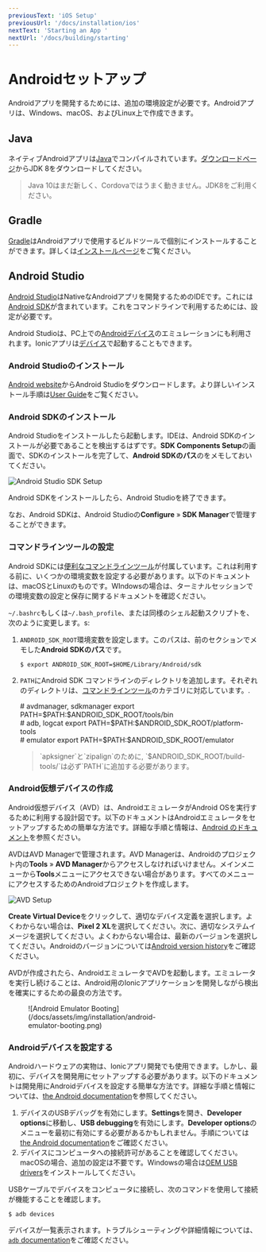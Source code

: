 ```yaml
---
previousText: 'iOS Setup'
previousUrl: '/docs/installation/ios'
nextText: 'Starting an App '
nextUrl: '/docs/building/starting'
---
```


# Androidセットアップ

<p class="intro" markdown="1">
Androidアプリを開発するためには、追加の環境設定が必要です。Androidアプリは、Windows、macOS、およびLinux上で作成できます。
</p>

## Java

ネイティブAndroidアプリは<a href="https://java.com/en/" target="_blank">Java</a>でコンパイルされています。<a href="http://www.oracle.com/technetwork/java/javase/downloads/jdk8-downloads-2133151.html" target="_blank">ダウンロードページ</a>からJDK 8をダウンロードしてください。

<blockquote>
  <p>Java 10はまだ新しく、Cordovaではうまく動きません。JDK8をご利用ください。</p>
</blockquote>

## Gradle

<a href="https://gradle.org/" target="_blank">Gradle</a>はAndroidアプリで使用するビルドツールで個別にインストールすることができます。詳しくは<a href="https://gradle.org/install/" target="_blank">インストールページ</a>をご覧ください。

## Android Studio

<a href="https://developer.android.com/studio/" target="_blank">Android Studio</a>はNativeなAndroidアプリを開発するためのIDEです。これには[Android SDK](/docs/faq/glossary#android-sdk)が含まれています。これをコマンドラインで利用するためには、設定が必要です。

Android Studioは、PC上での[Androidデバイス](/docs/installation/android#creating-an-android-virtual-device)のエミュレーションにも利用されます。Ionicアプリは[デバイス](/docs/installation/android#set-up-an-android-device)で起動することもできます。

### Android Studioのインストール

<a href="https://developer.android.com/studio/" target="_blank">Android website<a>からAndroid Studioをダウンロードします。より詳しいインストール手順は<a href="https://developer.android.com/studio/install" target="_blank">User Guide</a>をご覧ください。

### Android SDKのインストール

Android Studioをインストールしたら起動します。IDEは、Android SDKのインストールが必要であることを検出するはずです。**SDK Components Setup**の画面で、SDKのインストールを完了して、**Android SDKのパス**のをメモしておいてください。

![Android Studio SDK Setup](/docs/assets/img/installation/android-studio-sdk-setup.png)

Android SDKをインストールしたら、Android Studioを終了できます。

なお、Android SDKは、Android Studioの**Configure** &raquo; **SDK Manager**で管理することができます。

### コマンドラインツールの設定

Android SDKには<a href="https://developer.android.com/studio/command-line/" target="_blank">便利なコマンドラインツール</a>が付属しています。これは利用する前に、いくつかの環境変数を設定する必要があります。以下のドキュメントは、macOSとLinuxのものです。WIndowsの場合は、ターミナルセッションでの環境変数の設定と保存に関するドキュメントを確認ください。

`~/.bashrc`もしくは`~/.bash_profile`、または同様のシェル起動スクリプトを、次のように変更します。s:

1. `ANDROID_SDK_ROOT`環境変数を設定します。このパスは、前のセクションでメモした**Android SDKのパス**です。

   ```shell
   $ export ANDROID_SDK_ROOT=$HOME/Library/Android/sdk
   ```

1. `PATH`にAndroid SDK コマンドラインのディレクトリを追加します。それぞれのディレクトリは、<a href="https://developer.android.com/studio/command-line/" target="_blank">コマンドラインツール</a>のカテゴリに対応しています。.

   <command-line nobuttons>
      <command-output># avdmanager, sdkmanager</command-output>
      <command-prompt>export PATH=$PATH:$ANDROID_SDK_ROOT/tools/bin</command-prompt>
      <br />
      <command-output># adb, logcat</command-output>
      <command-prompt>export PATH=$PATH:$ANDROID_SDK_ROOT/platform-tools</command-prompt>
      <br />
      <command-output># emulator</command-output>
      <command-prompt>export PATH=$PATH:$ANDROID_SDK_ROOT/emulator</command-prompt>
   </command-line>

   <blockquote>
     <p>`apksigner`と`zipalign`のために, `$ANDROID_SDK_ROOT/build-tools/<version>`は必ず`PATH`に追加する必要があります。</p>
   </blockquote>

### Android仮想デバイスの作成

Android仮想デバイス（AVD）は、AndroidエミュレータがAndroid OSを実行するために利用する設計図です。以下のドキュメントはAndroidエミュレータをセットアップするための簡単な方法です。詳細な手順と情報は、<a href="https://developer.android.com/studio/run/managing-avds" target="_blank">Android のドキュメント</a>を参照ください。

AVDはAVD Managerで管理されます。AVD Managerは、Androidのプロジェクト内の**Tools** &raquo; **AVD Manager**からアクセスしなければいけません。メインメニューから**Tools**メニューにアクセスできない場合があります。すべてのメニューにアクセスするためのAndroidプロジェクトを作成します。

![AVD Setup](/docs/assets/img/installation/android-studio-avd-setup.png)

**Create Virtual Device**をクリックして、適切なデバイス定義を選択します。よくわからない場合は、**Pixel 2 XL**を選択してください。次に、適切なシステムイメージを選択してください。よくわからない場合は、最新のバージョンを選択してください。Androidのバージョンについては<a href="https://en.wikipedia.org/wiki/Android_version_history" target="_blank">Android version history</a>をご確認ください。

AVDが作成されたら、AndroidエミュレータでAVDを起動します。エミュレータを実行し続けることは、Android用のIonicアプリケーションを開発しながら検出を確実にするための最良の方法です。

<figure class="center" style="width: 300px">
    ![Android Emulator Booting](/docs/assets/img/installation/android-emulator-booting.png)
</figure>

### Androidデバイスを設定する

Androidハードウェアの実物は、Ionicアプリ開発でも使用できます。しかし、最初に、デバイスを開発用にセットアップする必要があります。以下のドキュメントは開発用にAndroidデバイスを設定する簡単な方法です。詳細な手順と情報については、<a href="https://developer.android.com/studio/run/device" target="_blank">the Android documentation</a>を参照してください。

1. デバイスのUSBデバッグを有効にします。**Settings**を開き、**Developer options**に移動し、**USB debugging**を有効にします。**Developer options**のメニューを最初に有効にする必要があるかもしれません。手順については<a href="https://developer.android.com/studio/debug/dev-options" target="_blank">the Android documentation</a>をご確認ください。
1. デバイスにコンピュータへの接続許可があることを確認してください。macOSの場合、追加の設定は不要です。Windowsの場合は<a href="https://developer.android.com/studio/run/oem-usb" target="_blank">OEM USB drivers</a>をインストールしてください。

USBケーブルでデバイスをコンピュータに接続し、次のコマンドを使用して接続が機能することを確認します。

```shell
$ adb devices
```

デバイスが一覧表示されます。トラブルシューティングや詳細情報については、<a href="https://developer.android.com/studio/command-line/adb" target="_blank">`adb` documentation</a>をご確認ください。
